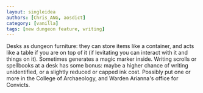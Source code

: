 ```yaml
---
layout: singleidea
authors: [Chris_ANG, aosdict]
category: [vanilla]
tags: [new dungeon feature, writing]
---
```

Desks as dungeon furniture: they can store items like a container, and acts like a table if you are on top of it (if levitating you can interact with it and things on it). Sometimes generates a magic marker inside. Writing scrolls or spellbooks at a desk has some bonus: maybe a higher chance of writing unidentified, or a slightly reduced or capped ink cost. Possibly put one or more in the College of Archaeology, and Warden Arianna's office for Convicts.
